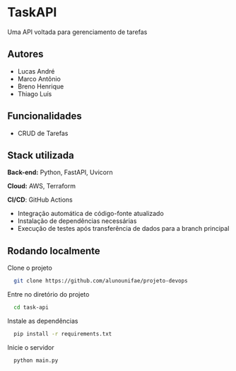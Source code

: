 # TaskAPI

Uma API voltada para gerenciamento de tarefas


## Autores

- Lucas André
- Marco Antônio
- Breno Henrique
- Thiago Luís
## Funcionalidades

- CRUD de Tarefas


## Stack utilizada

**Back-end:** Python, FastAPI, Uvicorn

**Cloud:** AWS, Terraform

**CI/CD**: GitHub Actions
- Integração automática de código-fonte atualizado
- Instalação de dependências necessárias
- Execução de testes após transferência de dados para a branch principal


## Rodando localmente

Clone o projeto

```bash
  git clone https://github.com/alunounifae/projeto-devops
```

Entre no diretório do projeto

```bash
  cd task-api
```

Instale as dependências

```bash
  pip install -r requirements.txt
```

Inicie o servidor

```bash
  python main.py
```

